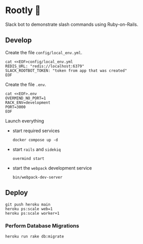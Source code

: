 # Rootly 🤖

Slack bot to demonstrate slash commands using Ruby-on-Rails.

## Develop

Create the file `config/local_env.yml`.

```shell
cat <<EOF>config/local_env.yml
REDIS_URL: "redis://localhost:6379"
SLACK_ROOTBOT_TOKEN: "token from app that was created"
EOF
```

Create the file `.env`.

```shell
cat <<EOF>.env
OVERMIND_NO_PORT=1
RACK_ENV=development
PORT=3000
EOF
```

Launch everything

- start required services

  ```shell
  docker compose up -d
  ```

- start `rails` and `sidekiq`

  ```shell
  overmind start
  ```

- start the `webpack` development service

  ```shell
  bin/webpack-dev-server
  ```

## Deploy

```shell
git push heroku main
heroku ps:scale web=1
heroku ps:scale worker+1
```

### Perform Database Migrations

```shell
heroku run rake db:migrate
```
